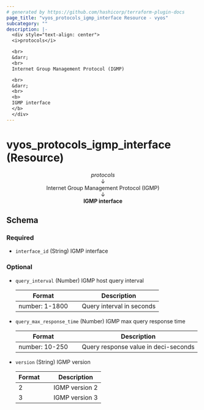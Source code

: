 ```yaml
---
# generated by https://github.com/hashicorp/terraform-plugin-docs
page_title: "vyos_protocols_igmp_interface Resource - vyos"
subcategory: ""
description: |-
  <div style="text-align: center">
  <i>protocols</i>

  <br>
  &darr;
  <br>
  Internet Group Management Protocol (IGMP)

  <br>
  &darr;
  <br>
  <b>
  IGMP interface
  </b>
  </div>
---
```


# vyos_protocols_igmp_interface (Resource)

<div style="text-align: center">
<i>protocols</i>

<br>
&darr;
<br>
Internet Group Management Protocol (IGMP)

<br>
&darr;
<br>
<b>
IGMP interface
</b>
</div>



<!-- schema generated by tfplugindocs -->
## Schema

### Required

- `interface_id` (String) IGMP interface

### Optional

- `query_interval` (Number) IGMP host query interval

    |  Format &emsp; | Description  |
    |----------|---------------|
    |  number: 1-1800  &emsp; |  Query interval in seconds  |
- `query_max_response_time` (Number) IGMP max query response time

    |  Format &emsp; | Description  |
    |----------|---------------|
    |  number: 10-250  &emsp; |  Query response value in deci-seconds  |
- `version` (String) IGMP version

    |  Format &emsp; | Description  |
    |----------|---------------|
    |  2  &emsp; |  IGMP version 2  |
    |  3  &emsp; |  IGMP version 3  |
